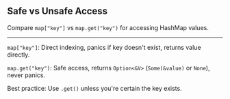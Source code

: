 ## Safe vs Unsafe Access

Compare `map["key"]` vs `map.get("key")` for accessing HashMap values.

---

`map["key"]`: Direct indexing, panics if key doesn't exist, returns value directly.

`map.get("key")`: Safe access, returns `Option<&V>` (`Some(&value)` or `None`), never panics.

Best practice: Use `.get()` unless you're certain the key exists.

